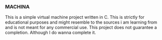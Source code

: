 ### MACHINA

This is a simple virtual machine project written in C. This is strictly for educational purposes and might resemble to the sources i am learning from and is not meant for any commercial use. This project does not guarantee
a completion. Although I do wanna complete it.
